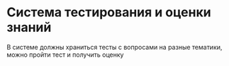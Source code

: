 # Система тестирования и оценки знаний
В системе должны храниться тесты с вопросами на разные тематики, можно пройти тест и получить оценку